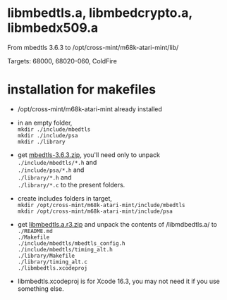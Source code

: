 # libmbedtls.a, libmbedcrypto.a, libmbedx509.a

From mbedtls 3.6.3 to /opt/cross-mint/m68k-atari-mint/lib/

Targets: 68000, 68020-060, ColdFire

# installation for makefiles

- /opt/cross-mint/m68k-atari-mint already installed 

- in an empty folder,  
   ```mkdir ./include/mbedtls```  
   ```mkdir ./include/psa```  
   ```mkdir ./library```  

- get [mbedtls-3.6.3.zip](https://ptonthat.fr/files/polarssl/mbedtls-3.6.3.zip), you'll need only to unpack  
   ```./include/mbedtls/*.h``` and  
   ```./include/psa/*.h``` and  
   ```./library/*.h``` and  
   ```./library/*.c``` to the present folders.  

- create includes folders in target,  
   ```mkdir /opt/cross-mint/m68k-atari-mint/include/mbedtls```  
   ```mkdir /opt/cross-mint/m68k-atari-mint/include/psa```  

- get [libmbedtls.a.r3.zip](https://ptonthat.fr/files/polarssl/sources/libmbedtls.a.r3.zip) and unpack the contents of /libmdbedtls.a/ to  
   ```./README.md```  
   ```./Makefile```  
   ```./include/mbedtls/mbedtls_config.h```  
   ```./include/mbedtls/timing_alt.h```  
   ```./library/Makefile```  
   ```./library/timing_alt.c```  
   ```./libmbedtls.xcodeproj```  

- libmbedtls.xcodeproj is for Xcode 16.3, you may not need it if you use something else.
